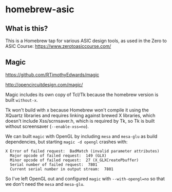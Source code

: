 # homebrew-asic

## What is this?

This is a Homebrew tap for various ASIC design tools, as used in the Zero to ASIC Course: https://www.zerotoasiccourse.com/

## Magic
https://github.com/RTimothyEdwards/magic

http://opencircuitdesign.com/magic/

Magic includes its own copy of Tcl/Tk because the homebrew version is built `without-x`.

Tk won't build with x because Homebrew won't compile it using the XQuartz libraries and requires linking against brewed X libraries, which doesn't include Xss/scrnsaver.h, which is required by Tk, so Tk is built without screensaver (`--enable-xss=no`).

We can built `magic`  with OpenGL by including `mesa` and `mesa-glu` as  build dependencies, but starting `magic -d opengl` crashes with:
```
X Error of failed request:  BadMatch (invalid parameter attributes)
  Major opcode of failed request:  149 (GLX)
  Minor opcode of failed request:  27 (X_GLXCreatePbuffer)
  Serial number of failed request:  7801
  Current serial number in output stream:  7801
```
So I've left OpenGL out and configured `magic` with `--with-opengl=no` so that we don't need the `mesa` and `mesa-glu`.
